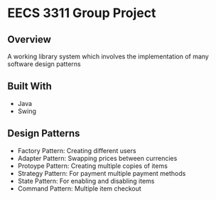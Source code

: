 # EECS 3311 Group Project

## Overview

  A working library system which involves the implementation of many software design patterns

## Built With
* Java
* Swing

## Design Patterns
* Factory Pattern: Creating different users
* Adapter Pattern: Swapping prices between currencies
* Protoype Pattern: Creating multiple copies of items
* Strategy Pattern: For payment multiple payment methods
* State Pattern: For enabling and disabling items
* Command Pattern: Multiple item checkout
